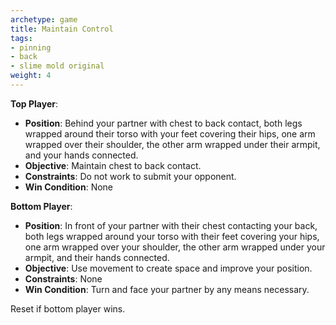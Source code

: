 ```yaml
---
archetype: game
title: Maintain Control
tags:
- pinning
- back
- slime mold original
weight: 4
---
```



**Top Player**:
  * **Position**: Behind your partner with chest to back contact, both legs wrapped around their torso with your feet covering their hips, one arm wrapped over their shoulder, the other arm wrapped under their armpit, and your hands connected.
  * **Objective**: Maintain chest to back contact.
  * **Constraints**: Do not work to submit your opponent.
  * **Win Condition**: None

**Bottom Player**:
  * **Position**: In front of your partner with their chest contacting your back, both legs wrapped around your torso with their feet covering your hips, one arm wrapped over your shoulder, the other arm wrapped under your armpit, and their hands connected.
  * **Objective**: Use movement to create space and improve your position.
  * **Constraints**: None
  * **Win Condition**: Turn and face your partner by any means necessary. 

Reset if bottom player wins.